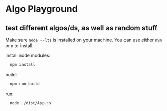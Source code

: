 # Algo Playground

##  test different algos/ds, as well as random stuff

Make sure `node --lts` is installed on your machine. You can use either `nvm` or `n` to install.

install node modules:
```bash
  npm install
```

build:
```bash
  npm run build
```

run:
```bash
  node ./dist/App.js
```
